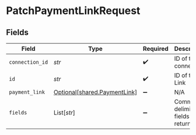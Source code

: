 # PatchPaymentLinkRequest


## Fields

| Field                                                              | Type                                                               | Required                                                           | Description                                                        |
| ------------------------------------------------------------------ | ------------------------------------------------------------------ | ------------------------------------------------------------------ | ------------------------------------------------------------------ |
| `connection_id`                                                    | *str*                                                              | :heavy_check_mark:                                                 | ID of the connection                                               |
| `id`                                                               | *str*                                                              | :heavy_check_mark:                                                 | ID of the Link                                                     |
| `payment_link`                                                     | [Optional[shared.PaymentLink]](../../models/shared/paymentlink.md) | :heavy_minus_sign:                                                 | N/A                                                                |
| `fields`                                                           | List[*str*]                                                        | :heavy_minus_sign:                                                 | Comma-delimited fields to return                                   |